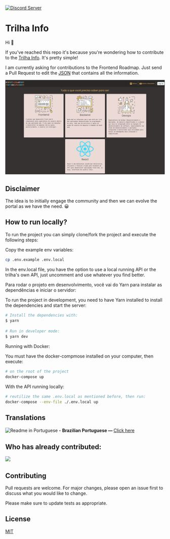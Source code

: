 [![Discord Server](https://discordapp.com/api/guilds/989882634358390794/widget.png?style=banner2)](https://discord.gg/HJ3Spm6R)

# Trilha Info

Hi 👋

If you've reached this repo it's because you're wondering how to contribute to the [Trilha Info](https://www.trilha.info/). It's pretty simple!

I am currently asking for contributions to the Frontend Roadmap. Just send a Pull Request to edit the [JSON](https://github.com/flaviojmendes/trilhainfo/tree/main/src/roadmaps) that contains all the information.

![Preview](/public/preview.png)

## Disclaimer

The idea is to initially engage the community and then we can evolve the portal as we have the need. 😀

## How to run locally?

To run the project you can simply clone/fork the project and execute the following steps:

Copy the example env variables:

```sh
cp .env.example .env.local
```

In the env.local file, you have the option to use a local running API or the trilha's own API, just uncomment and use whatever you find better.

Para rodar o projeto em desenvolvimento, você vai do Yarn para instalar as dependências e iniciar o servidor:

To run the project in development, you need to have Yarn installed to install the dependencies and start the server:

```sh
# Install the dependencies with:
$ yarn

# Run in developer mode:
$ yarn dev

```

Running with Docker:

You must have the docker-compmose installed on your computer, then execute:
```sh
# on the root of the project
docker-compose up
```

With the API running locally:
```sh
# reutilize the same .env.local as mentioned before, then run:
docker-compose --env-file ./.env.local up
```

## Translations
<img src = "https://imgur.com/saBa4s8.png" alt="Readme in Portuguese" width="20" height="16">・<b>Brazilian Portuguese — </b> [Click here](https://github.com/flaviojmendes/trilhainfo)<br>


## Who has already contributed:


<a href = "https://github.com/flaviojmendes/trilhainfo/graphs/contributors">
  <img src = "https://contrib.rocks/image?repo=flaviojmendes/trilhainfo"/>
</a>

## Contributing
Pull requests are welcome. For major changes, please open an issue first to discuss what you would like to change.

Please make sure to update tests as appropriate.

## License
[MIT](https://choosealicense.com/licenses/mit/)
